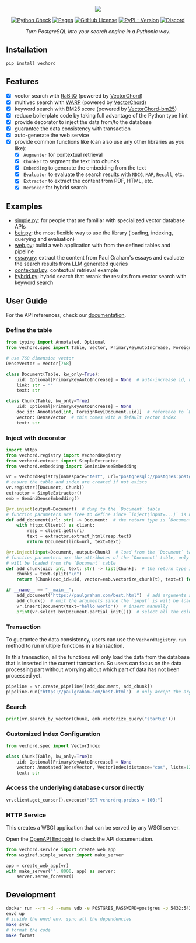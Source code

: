 <div align="center">
<img src="https://github.com/user-attachments/assets/7b2819bb-1a7d-4b84-9ff9-d0c4d5340da9">

<p>

[![Python Check][ci-check-badge]][ci-check-file]
[![Pages][ci-page-badge]][document-link]
[![GitHub License][license-badge]][license-link]
[![PyPI - Version][pypi-badge]][pypi-link]
[![Discord][discord-badge]][discord-link]

</p>
<p><em>Turn PostgreSQL into your search engine in a Pythonic way.</em></p>
</div>

## Installation

```sh
pip install vechord
```

## Features

- [x] vector search with [RaBitQ][rabitq] (powered by [VectorChord][vectorchord])
- [x] multivec search with [WARP][xtr-warp] (powered by [VectorChord][vectorchord])
- [x] keyword search with BM25 score (powered by [VectorChord-bm25][vectorchord-bm25])
- [x] reduce boilerplate code by taking full advantage of the Python type hint
- [x] provide decorator to inject the data from/to the database
- [x] guarantee the data consistency with transaction
- [x] auto-generate the web service
- [x] provide common functions like (can also use any other libraries as you like):
  - [x] `Augmenter` for contextual retrieval
  - [x] `Chunker` to segment the text into chunks
  - [x] `Embedding` to generate the embedding from the text
  - [x] `Evaluator` to evaluate the search results with `NDCG`, `MAP`, `Recall`, etc.
  - [x] `Extractor` to extract the content from PDF, HTML, etc.
  - [x] `Reranker` for hybrid search

## Examples

- [simple.py](examples/simple.py): for people that are familiar with specialized vector database APIs
- [beir.py](examples/beir.py): the most flexible way to use the library (loading, indexing, querying and evaluation)
- [web.py](examples/web.py): build a web application with from the defined tables and pipeline
- [essay.py](examples/essay.py): extract the content from Paul Graham's essays and evaluate the search results from LLM generated queries
- [contextual.py](examples/contextual.py): contextual retrieval example
- [hybrid.py](examples/hybrid.py): hybrid search that rerank the results from vector search with keyword search

## User Guide

For the API references, check our [documentation][document-link].

### Define the table

```python
from typing import Annotated, Optional
from vechord.spec import Table, Vector, PrimaryKeyAutoIncrease, ForeignKey

# use 768 dimension vector
DenseVector = Vector[768]

class Document(Table, kw_only=True):
    uid: Optional[PrimaryKeyAutoIncrease] = None  # auto-increase id, no need to set
    link: str = ""
    text: str

class Chunk(Table, kw_only=True)
    uid: Optional[PrimaryKeyAutoIncrease] = None
    doc_id: Annotated[int, ForeignKey[Document.uid]]  # reference to `Document.uid` on DELETE CASCADE
    vector: DenseVector  # this comes with a default vector index
    text: str
```

### Inject with decorator

```python
import httpx
from vechord.registry import VechordRegistry
from vechord.extract import SimpleExtractor
from vechord.embedding import GeminiDenseEmbedding

vr = VechordRegistry(namespace="test", url="postgresql://postgres:postgres@127.0.0.1:5432/")
# ensure the table and index are created if not exists
vr.register([Document, Chunk])
extractor = SimpleExtractor()
emb = GeminiDenseEmbedding()

@vr.inject(output=Document)  # dump to the `Document` table
# function parameters are free to define since `inject(input=...)` is not set
def add_document(url: str) -> Document:  # the return type is `Document`
    with httpx.Client() as client:
        resp = client.get(url)
        text = extractor.extract_html(resp.text)
        return Document(link=url, text=text)

@vr.inject(input=Document, output=Chunk)  # load from the `Document` table and dump to the `Chunk` table
# function parameters are the attributes of the `Document` table, only defined attributes
# will be loaded from the `Document` table
def add_chunk(uid: int, text: str) -> list[Chunk]:  # the return type is `list[Chunk]`
    chunks = text.split("\n")
    return [Chunk(doc_id=uid, vector=emb.vectorize_chunk(t), text=t) for t in chunks]

if __name__ == "__main__":
    add_document("https://paulgraham.com/best.html")  # add arguments as usual
    add_chunk()  # omit the arguments since the `input` is will be loaded from the `Document` table
    vr.insert(Document(text="hello world"))  # insert manually
    print(vr.select_by(Document.partial_init()))  # select all the columns from table `Document`
```

### Transaction

To guarantee the data consistency, users can use the `VechordRegistry.run` method to run multiple
functions in a transaction.

In this transaction, all the functions will only load the data from the database that is inserted
in the current transaction. So users can focus on the data processing part without worrying about
which part of data has not been processed yet.

```python
pipeline = vr.create_pipeline([add_document, add_chunk])
pipeline.run("https://paulgraham.com/best.html")  # only accept the arguments for the first function
```

### Search

```python
print(vr.search_by_vector(Chunk, emb.vectorize_query("startup")))
```

### Customized Index Configuration

```python
from vechord.spec import VectorIndex

class Chunk(Table, kw_only=True):
    uid: Optional[PrimaryKeyAutoIncrease] = None
    vector: Annotated[DenseVector, VectorIndex(distance="cos", lists=128)]
    text: str
```

### Access the underlying database cursor directly

```python
vr.client.get_cursor().execute("SET vchordrq.probes = 100;")
```

### HTTP Service

This creates a WSGI application that can be served by any WSGI server.

Open the [OpenAPI Endpoint](http://127.0.0.1:8000/openapi/swagger) to check the API documentation.

```python
from vechord.service import create_web_app
from wsgiref.simple_server import make_server

app = create_web_app(vr)
with make_server("", 8000, app) as server:
    server.serve_forever()
```

## Development

```bash
docker run --rm -d --name vdb -e POSTGRES_PASSWORD=postgres -p 5432:5432 ghcr.io/tensorchord/vchord_bm25-postgres:pg17-v0.1.1
envd up
# inside the envd env, sync all the dependencies
make sync
# format the code
make format
```

[vectorchord]: https://github.com/tensorchord/VectorChord/
[vectorchord-bm25]: https://github.com/tensorchord/VectorChord-bm25
[rabitq]: https://github.com/gaoj0017/RaBitQ
[xtr-warp]:https://github.com/jlscheerer/xtr-warp
[ci-check-badge]: https://github.com/tensorchord/vechord/actions/workflows/check.yml/badge.svg
[ci-check-file]: https://github.com/tensorchord/vechord/actions/workflows/check.yml
[ci-page-badge]: https://github.com/tensorchord/vechord/actions/workflows/pages.yml/badge.svg
[document-link]: https://tensorchord.github.io/vechord/
[license-badge]: https://img.shields.io/github/license/tensorchord/vechord
[license-link]: https://github.com/tensorchord/vechord/blob/main/LICENSE
[pypi-badge]: https://img.shields.io/pypi/v/vechord
[pypi-link]: https://pypi.org/project/vechord/
[discord-badge]: https://img.shields.io/discord/974584200327991326?&logoColor=white&color=5865F2&style=flat&logo=discord&cacheSeconds=60
[discord-link]: https://discord.gg/KqswhpVgdU
